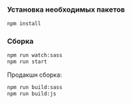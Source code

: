 ### Установка необходимых пакетов
```bash
npm install
```
### Сборка
```bash
npm run watch:sass
npm run start
```
Продакшн сборка:
```bash
npm run build:sass
npm run build:js
```
